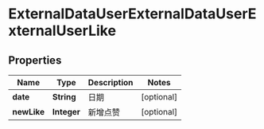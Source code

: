 # ExternalDataUserExternalDataUserExternalUserLike

## Properties
Name | Type | Description | Notes
------------ | ------------- | ------------- | -------------
**date** | **String** | 日期 |  [optional]
**newLike** | **Integer** | 新增点赞 |  [optional]
